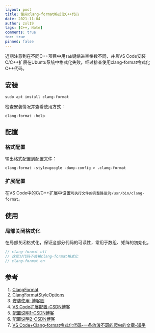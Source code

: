 ```yaml
---
layout: post
title: 使用clang-format格式化C++代码
date: 2021-11-04
author: zxl19
tags: [C++, Note]
comments: true
toc: true
pinned: false
---
```


近期注意到在不同C++项目中用`Tab`键缩进空格数不同，并且VS Code安装C/C++扩展在Ubuntu系统中格式化失败，经过排查使用clang-format格式化C++代码。

<!-- more -->

## 安装

```shell
sudo apt install clang-format
```

检查安装情况并查看使用方式：

```shell
clang-format -help
```

## 配置

### 格式配置

输出格式配置到配置文件：

```shell
clang-format -style=google -dump-config > .clang-format
```

### 扩展配置

在VS Code中的C/C++扩展中设置`可执行文件的完整路径`为`/usr/bin/clang-format`。

## 使用

### 局部关闭格式化

在局部关闭格式化，保证这部分代码的可读性，常用于数组、矩阵的初始化。

```cpp
// clang-format off
// 这部分代码不会被clang-format格式化
// clang-format on
```

## 参考

1. [ClangFormat](https://clang.llvm.org/docs/ClangFormat.html)
2. [ClangFormatStyleOptions](https://clang.llvm.org/docs/ClangFormatStyleOptions.html)
3. [安装使用-博客园](https://www.cnblogs.com/liuyunbin/p/11538267.html)
4. [VS Code扩展配置-CSDN博客](https://blog.csdn.net/z456531/article/details/119849610)
5. [配置说明1-CSDN博客](https://blog.csdn.net/softimite_zifeng/article/details/78357898)
6. [配置说明2-CSDN博客](https://blog.csdn.net/z2066411585/article/details/82290477)
7. [VS Code+Clang-format格式化代码-一条放浪不羁的爬虫的文章-知乎](https://zhuanlan.zhihu.com/p/356143396)
